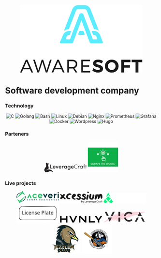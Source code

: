 <div align="center"><a href="https://github.com/AwareRO"><img src="profile/logo-dark.png" alt="Aware Soft Logo"/></a></div>

# Software development company

### Technology
<div align="center">
<img alt="C" width="30px" src="https://cdn.jsdelivr.net/gh/devicons/devicon@latest/icons/c/c-original.svg" />
<img alt="Golang" width="30px" src="https://cdn.jsdelivr.net/gh/devicons/devicon@latest/icons/go/go-original.svg" />
<img alt="Bash" width="30px" src="https://cdn.jsdelivr.net/gh/devicons/devicon@latest/icons/bash/bash-original.svg" />
<img alt="Linux" width="30px" src="https://cdn.jsdelivr.net/gh/devicons/devicon@latest/icons/linux/linux-original.svg" />
<img alt="Debian" width="30px" src="https://cdn.jsdelivr.net/gh/devicons/devicon@latest/icons/debian/debian-original.svg" />
<img alt="Nginx" width="30px" src="https://cdn.jsdelivr.net/gh/devicons/devicon@latest/icons/nginx/nginx-original.svg" />
<img alt="Prometheus" width="30px" src="https://cdn.jsdelivr.net/gh/devicons/devicon@latest/icons/prometheus/prometheus-original.svg" />
<img alt="Grafana" width="30px" src="https://cdn.jsdelivr.net/gh/devicons/devicon@latest/icons/grafana/grafana-original.svg" />
<img alt="Docker" width="30px" src="https://cdn.jsdelivr.net/gh/devicons/devicon@latest/icons/docker/docker-original.svg" />
<img alt="Wordpress" width="30px" src="https://cdn.jsdelivr.net/gh/devicons/devicon@latest/icons/wordpress/wordpress-original.svg" />
<img alt="Hugo" width="30px" src="https://cdn.jsdelivr.net/gh/devicons/devicon@latest/icons/hugo/hugo-original.svg" />
</div>

### Parteners
<div align="center">
<a href="https://leveragecraft.com"><img src="profile/lvg-black.svg" alt="Leverage Craft Logo" width="140"/></a>
<a href="https://www.linkedin.com/company/scrape-the-world"><img src="profile/scrape_the_world.jpeg" alt="Scrape the world" width="100"/></a>
</div>

### Live projects
<div align="center">
<a href="https://aceveri.ro"><img src="profile/Aceveri-main-logo.svg" alt="Aceveri Logo" width="140"/></a>
<a href="https://xcessium.com"><img src="profile/xcessium_main_logo.svg" alt="Xcessium Logo" width="140"/></a>
<a href="https://qr.aware.ro"><img src="profile/qr_logo.svg" alt="QR Aware Logo" width="140"/></a>
<a href="https://lp.aware.ro"><img src="profile/lp_logo.svg" alt="LP Aware Logo" width="140"/></a>
<a href="https://hvnly.ro"><img src="profile/hvnly_logo.png" alt="Hvnly Logo" width="140"/></a>
<a href="https://vicabeauty.ro"><img src="profile/vica-main-black-logo.png" alt="Vicabeauty Logo" width="140"/></a>
<a href="https://eaglescluj.ro"><img src="profile/eagles-cluj-logo.png" alt="EaglesCluj Logo" width="100"/></a>
<a href="https://twolves.aware.ro"><img src="profile/twolves-logo.png" alt="Thunder Wolves Logo" width="100"/></a>
</div>